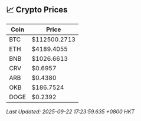## 📈 Crypto Prices

| Coin | Price |
| ---- | ----- |
| BTC | $112500.2713 |
| ETH | $4189.4055 |
| BNB | $1026.6613 |
| CRV | $0.6957 |
| ARB | $0.4380 |
| OKB | $186.7524 |
| DOGE | $0.2392 |

_Last Updated: 2025-09-22 17:23:59.635 +0800 HKT_